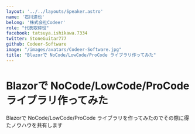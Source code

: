 ```yaml
---
layout: '../../layouts/Speaker.astro'
name: '石川達也'
belong: '株式会社Codeer'
role: "代表取締役"
facebook: tatsuya.ishikawa.7334
twitter: StoneGuitar777
github: Codeer-Software
image: "/images/avatars/Codeer-Software.jpg"
title: "Blazorで NoCode/LowCode/ProCode ライブラリ作ってみた"
---
```


# Blazorで NoCode/LowCode/ProCode ライブラリ作ってみた

Blazorで NoCode/LowCode/ProCode ライブラリを作ってみたのでその際に得たノウハウを共有します
